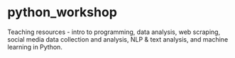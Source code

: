 # python_workshop
Teaching resources - intro to programming, data analysis, web scraping, social media data collection and analysis, NLP &amp; text analysis, and machine learning in Python.
